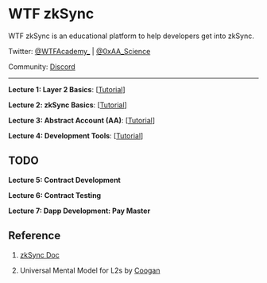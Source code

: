 # WTF zkSync

WTF zkSync is an educational platform to help developers get into zkSync.

Twitter: [@WTFAcademy\_](https://twitter.com/WTFAcademy_) | [@0xAA_Science](https://twitter.com/0xAA_Science)

Community: [Discord](https://discord.gg/5akcruXrsk)

---

**Lecture 1: Layer 2 Basics**: [[Tutorial](./01_L2/readme.md)]

**Lecture 2: zkSync Basics**: [[Tutorial](./02_zkSync/readme.md)]

**Lecture 3: Abstract Account (AA)**: [[Tutorial](./03_AA/readme.md)]

**Lecture 4: Development Tools**: [[Tutorial](./04_Toolings/readme.md)]

## TODO

**Lecture 5: Contract Development**

**Lecture 6: Contract Testing**

**Lecture 7: Dapp Development: Pay Master**
## Reference

1. [zkSync Doc](https://docs.zksync.io)

2. Universal Mental Model for L2s by [Coogan](https://twitter.com/FmrSmrt)
